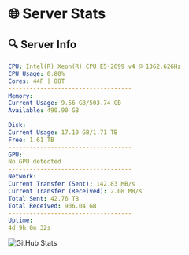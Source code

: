 # 🌐 Server Stats
## 🔍 Server Info
```yaml
CPU: Intel(R) Xeon(R) CPU E5-2699 v4 @ 1362.62GHz
CPU Usage: 0.80%
Cores: 44P | 88T
-----------------------------------
Memory:
Current Usage: 9.56 GB/503.74 GB
Available: 490.90 GB
-----------------------------------
Disk:
Current Usage: 17.10 GB/1.71 TB
Free: 1.61 TB
-----------------------------------
GPU:
No GPU detected
-----------------------------------
Network:
Current Transfer (Sent): 142.83 MB/s
Current Transfer (Received): 2.08 MB/s
Total Sent: 42.76 TB
Total Received: 906.04 GB
-----------------------------------
Uptime:
4d 9h 0m 32s
```
![GitHub Stats](https://img.shields.io/badge/Updated-2025-02-12_07:43:50-blue)